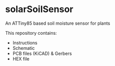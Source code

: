 # solarSoilSensor
An ATTiny85 based soil moisture sensor for plants

This repository contains:
* Instructions
* Schematic
* PCB files (KiCAD) & Gerbers
* HEX file
